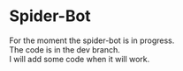 # Spider-Bot

For the moment the spider-bot is in progress.<br>
The code is in the dev branch.<br>
I will add some code when it will work.<br>
